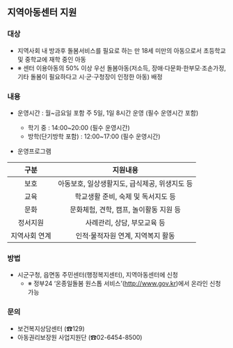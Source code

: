 ## 지역아동센터 지원

### 대상
- 지역사회 내 방과후 돌봄서비스를 필요로 하는 만 18세 미만의 아동으로서 초등학교 및 중학교에 재학 중인 아동
- ※ 센터 이용아동의 50% 이상 우선 돌봄아동(저소득, 장애·다문화·한부모·조손가정, 기타 돌봄이 필요하다고 시·군·구청장이 인정한 아동) 배정

### 내용
- 운영시간 : 월~금요일 포함 주 5일, 1일 8시간 운영 (필수 운영시간 포함)
  - 학기 중 : 14:00~20:00 (필수 운영시간)
  - 방학(단기방학 포함) : 12:00~17:00 (필수 운영시간)

- 운영프로그램

| 구분 | 지원내용 |
|:----:|:-------:|
| 보호 | 아동보호, 일상생활지도, 급식제공, 위생지도 등 |
| 교육 | 학교생활 준비, 숙제 및 독서지도 등 |
| 문화 | 문화체험, 견학, 캠프, 놀이활동 지원 등 |
| 정서지원 | 사례관리, 상담, 부모교육 등 |
| 지역사회 연계 | 인적·물적자원 연계, 지역복지 활동 |

### 방법
- 시군구청, 읍면동 주민센터(행정복지센터), 지역아동센터에 신청
  - ※ 정부24 ‘온종일돌봄 원스톱 서비스’(http://www.gov.kr)에서 온라인 신청 가능

### 문의
- 보건복지상담센터 (☎129)
- 아동권리보장원 사업지원단 (☎02-6454-8500)
